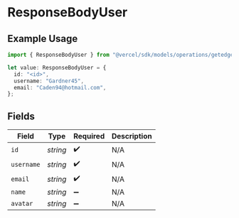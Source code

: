 # ResponseBodyUser

## Example Usage

```typescript
import { ResponseBodyUser } from "@vercel/sdk/models/operations/getedgeconfigbackup.js";

let value: ResponseBodyUser = {
  id: "<id>",
  username: "Gardner45",
  email: "Caden94@hotmail.com",
};
```

## Fields

| Field              | Type               | Required           | Description        |
| ------------------ | ------------------ | ------------------ | ------------------ |
| `id`               | *string*           | :heavy_check_mark: | N/A                |
| `username`         | *string*           | :heavy_check_mark: | N/A                |
| `email`            | *string*           | :heavy_check_mark: | N/A                |
| `name`             | *string*           | :heavy_minus_sign: | N/A                |
| `avatar`           | *string*           | :heavy_minus_sign: | N/A                |
